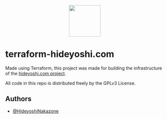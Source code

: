 <div align="center">
  <a href="https://github.com/HideyoshiNakazone/hideyoshi.com">
    <img src="https://drive.google.com/uc?export=view&id=1ka1kTMcloX_wjAlKLET9VoaRTyRuGmxQ" width="100" height="100" allow="autoplay"\>
  </a>
</div>

# terraform-hideyoshi.com

Made using Terraform, this project was made for building the infrastructure of the [hideyoshi.com project](https://github.com/HideyoshiNakazone/hideyoshi.com).

All code in this repo is distributed freely by the GPLv3 License.
## Authors

- [@HideyoshiNakazone](https://github.com/HideyoshiNakazone)

